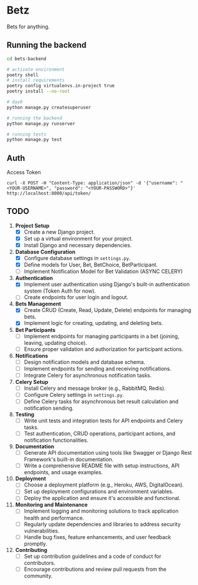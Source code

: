 # Betz

Bets for anything.

## Running the backend

```bash
cd bets-backend

# activate environment
poetry shell
# install requirements
poetry config virtualenvs.in-project true
poetry install --no-root

# day0
python manage.py createsuperuser

# running the backend
python manage.py runserver

# running tests
python manage.py test
```

## Auth

Access Token
```
curl -X POST -H "Content-Type: application/json" -d '{"username": "<YOUR-USERNAME>", "password": "<YOUR-PASSWORD>"}' http://localhost:8000/api/token/
```

## TODO

1. **Project Setup**
   - [X] Create a new Django project.
   - [X] Set up a virtual environment for your project.
   - [X] Install Django and necessary dependencies.

2. **Database Configuration**
   - [X] Configure database settings in `settings.py`.
   - [X] Define models for User, Bet, BetChoice, BetParticipant.
   - [ ] Implement Notification Model for Bet Validation (ASYNC CELERY)

3. **Authentication**
   - [X] Implement user authentication using Django's built-in authentication system (Token Auth for now).
   - [ ] Create endpoints for user login and logout.

4. **Bets Management**
   - [X] Create CRUD (Create, Read, Update, Delete) endpoints for managing bets.
   - [X] Implement logic for creating, updating, and deleting bets.

5. **Bet Participants**
   - [ ] Implement endpoints for managing participants in a bet (joining, leaving, updating choice).
   - [ ] Ensure proper validation and authorization for participant actions.

6. **Notifications**
   - [ ] Design notification models and database schema.
   - [ ] Implement endpoints for sending and receiving notifications.
   - [ ] Integrate Celery for asynchronous notification tasks.

7. **Celery Setup**
   - [ ] Install Celery and message broker (e.g., RabbitMQ, Redis).
   - [ ] Configure Celery settings in `settings.py`.
   - [ ] Define Celery tasks for asynchronous bet result calculation and notification sending.

8. **Testing**
   - [ ] Write unit tests and integration tests for API endpoints and Celery tasks.
   - [ ] Test authentication, CRUD operations, participant actions, and notification functionalities.

9. **Documentation**
   - [ ] Generate API documentation using tools like Swagger or Django Rest Framework's built-in documentation.
   - [ ] Write a comprehensive README file with setup instructions, API endpoints, and usage examples.

10. **Deployment**
    - [ ] Choose a deployment platform (e.g., Heroku, AWS, DigitalOcean).
    - [ ] Set up deployment configurations and environment variables.
    - [ ] Deploy the application and ensure it's accessible and functional.

11. **Monitoring and Maintenance**
    - [ ] Implement logging and monitoring solutions to track application health and performance.
    - [ ] Regularly update dependencies and libraries to address security vulnerabilities.
    - [ ] Handle bug fixes, feature enhancements, and user feedback promptly.

12. **Contributing**
    - [ ] Set up contribution guidelines and a code of conduct for contributors.
    - [ ] Encourage contributions and review pull requests from the community.

